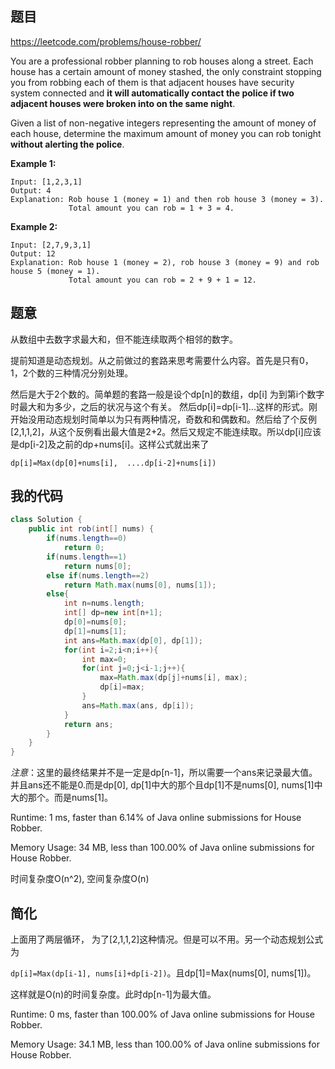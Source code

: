## 题目

https://leetcode.com/problems/house-robber/

You are a professional robber planning to rob houses along a street. Each house has a certain amount of money stashed, the only constraint stopping you from robbing each of them is that adjacent houses have security system connected and **it will automatically contact the police if two adjacent houses were broken into on the same night**.

Given a list of non-negative integers representing the amount of money of each house, determine the maximum amount of money you can rob tonight **without alerting the police**.

**Example 1:**

```
Input: [1,2,3,1]
Output: 4
Explanation: Rob house 1 (money = 1) and then rob house 3 (money = 3).
             Total amount you can rob = 1 + 3 = 4.
```

**Example 2:**

```
Input: [2,7,9,3,1]
Output: 12
Explanation: Rob house 1 (money = 2), rob house 3 (money = 9) and rob house 5 (money = 1).
             Total amount you can rob = 2 + 9 + 1 = 12.
```



## 题意

从数组中去数字求最大和，但不能连续取两个相邻的数字。



提前知道是动态规划。从之前做过的套路来思考需要什么内容。首先是只有0，1，2个数的三种情况分别处理。

然后是大于2个数的。简单题的套路一般是设个dp[n]的数组，dp[i] 为到第i个数字时最大和为多少，之后的状况与这个有关。 然后dp[i]=dp[i-1]...这样的形式。刚开始没用动态规划时简单以为只有两种情况，奇数和和偶数和。然后给了个反例[2,1,1,2]，从这个反例看出最大值是2+2。然后又规定不能连续取。所以dp[i]应该是dp[i-2]及之前的dp+nums[i]。这样公式就出来了

```dp[i]=Max(dp[0]+nums[i],  ....dp[i-2]+nums[i])```



## 我的代码

```java
class Solution {
    public int rob(int[] nums) {
        if(nums.length==0)
            return 0;
        if(nums.length==1)
            return nums[0];
        else if(nums.length==2)
            return Math.max(nums[0], nums[1]);
        else{
            int n=nums.length;
            int[] dp=new int[n+1];
            dp[0]=nums[0];
            dp[1]=nums[1];
            int ans=Math.max(dp[0], dp[1]);
            for(int i=2;i<n;i++){
                int max=0;
                for(int j=0;j<i-1;j++){
                    max=Math.max(dp[j]+nums[i], max);
                    dp[i]=max;
                }
                ans=Math.max(ans, dp[i]);
            }
            return ans;
        }
    }
}
```

*注意*：这里的最终结果并不是一定是dp[n-1]，所以需要一个ans来记录最大值。并且ans还不能是0.而是dp[0], dp[1]中大的那个且dp[1]不是nums[0], nums[1]中大的那个。而是nums[1]。

Runtime: 1 ms, faster than 6.14% of Java online submissions for House Robber.

Memory Usage: 34 MB, less than 100.00% of Java online submissions for House Robber.

时间复杂度O(n^2), 空间复杂度O(n)



## 简化

上面用了两层循环， 为了[2,1,1,2]这种情况。但是可以不用。另一个动态规划公式为

```dp[i]=Max(dp[i-1], nums[i]+dp[i-2])```。且dp[1]=Max(nums[0], nums[1])。

这样就是O(n)的时间复杂度。此时dp[n-1]为最大值。

Runtime: 0 ms, faster than 100.00% of Java online submissions for House Robber.

Memory Usage: 34.1 MB, less than 100.00% of Java online submissions for House Robber.

